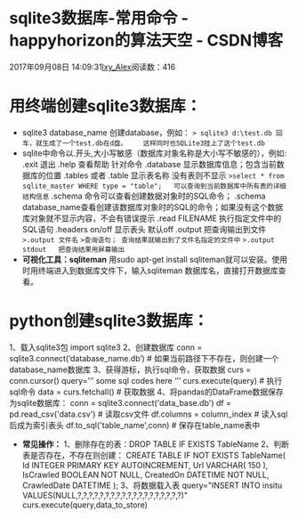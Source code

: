 # sqlite3数据库-常用命令 - happyhorizon的算法天空 - CSDN博客
2017年09月08日 14:09:31[lxy_Alex](https://me.csdn.net/happyhorizion)阅读数：416

# 用终端创建sqlite3数据库：
- sqlite3 database_name 创建database，例如：
`> sqlite3 d:\test.db 回车，就生成了一个test.db在d盘。    这样同时也SQLite3挂上了这个test.db`
- sqlite中命令以.开头,大小写敏感（数据库对象名称是大小写不敏感的），例如:
.exit 退出
.help 查看帮助 针对命令
.database 显示数据库信息；包含当前数据库的位置
.tables 或者 .table 显示表名称  没有表则不显示
`>select * from sqlite_master WHERE type = "table";   可以查询到当前数据库中所有表的详细结构信息`
.schema 命令可以查看创建数据对象时的SQL命令；
.schema database_name查看创建该数据库对象时的SQL的命令；如果没有这个数据库对象就不显示内容，不会有错误提示
.read FILENAME 执行指定文件中的SQL语句
.headers on/off  显示表头 默认off
.output 把查询输出到文件
`>.output 文件名`
`>查询语句； 查询结果就输出到了文件名指定的文件中`
`>.output stdout   把查询结果用屏幕输出`
- **可视化工具：sqliteman**
用sudo apt-get install sqliteman就可以安装。使用时用终端进入到数据库文件下，输入sqliteman 数据库名，直接打开数据库查看。
# python创建sqlite3数据库：
1、载入sqlite3包
import sqlite3
2、创建数据库
conn = sqlite3.connect(‘database_name.db’) # 如果当前路径下不存在，则创建一个database_name数据库
3、获得游标，执行sql命令，获取数据
curs = conn.cursor()
query=’’’ some sql codes here ‘’’
curs.execute(query) # 执行sql命令
data = curs.fetchall() # 获取数据
4、将pandas的DataFrame数据保存为sqlite数据库：
conn = sqlite3.connect('data_base.db')
df = pd.read_csv('data.csv') # 读取csv文件
df.columns = column_index # 读入sql后成为索引表头
df.to_sql('table_name',conn) # 保存在table_name表中
- **常见操作：**
1、删除存在的表：DROP TABLE IF EXISTS TableName
2、判断表是否存在，不存在则创建：
CREATE TABLE IF NOT EXISTS TableName(
  Id          INTEGER         PRIMARY KEY AUTOINCREMENT,
  Url         VARCHAR( 150 ),
  IsCrawled   BOOLEAN         NOT NULL,
  CreatedOn   DATETIME        NOT NULL,
  CrawledDate DATETIME
);
3、将数据载入表
query="INSERT INTO insitu VALUES(NULL,?,?,?,?,?,?,?,?,?,?,?,?,?,?,?,?,?,?,?)"
curs.execute(query,data_to_store)

